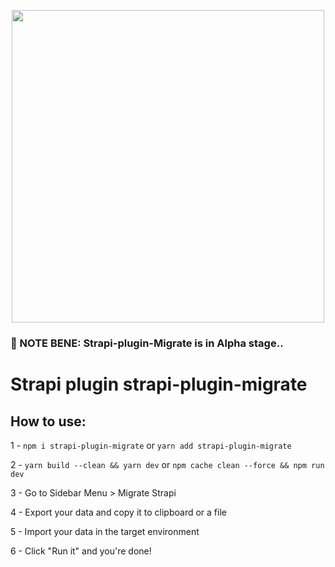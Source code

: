 <p align="center">
<img width="500px" src="https://github.com/ijsto/strapi-plugin-migrate/blob/master/admin/src/assets/images/readme-jumbo.png?raw=true"/>
</p>

### 🚨 NOTE BENE: Strapi-plugin-Migrate is in Alpha stage..

# Strapi plugin strapi-plugin-migrate

## How to use:

1 - `npm i strapi-plugin-migrate` or `yarn add strapi-plugin-migrate`

2 - `yarn build --clean && yarn dev` or `npm cache clean --force && npm run dev`

3 - Go to Sidebar Menu > Migrate Strapi

4 - Export your data and copy it to clipboard or a file

5 - Import your data in the target environment

6 - Click "Run it" and you're done!
